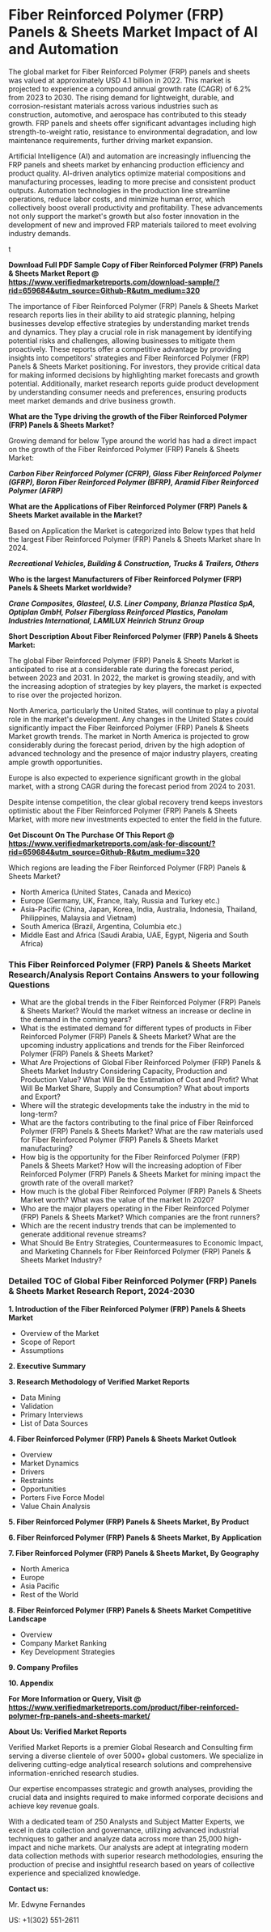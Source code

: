 <meta name="title" content="Global Fiber Reinforced Polymer (FRP) Panels & Sheets Market Impact of AI and Automation"><meta name="description" content="The global market for Fiber Reinforced Polymer (FRP) panels and sheets was valued at approximately USD 4.1 billion in 2022. This market is projected to experience a co"><meta name="title" content="Fiber Reinforced Polymer (FRP) Panels & Sheets Market Size, Share, Scope, Trends, Growth, Opportunities, Analysis, Forecast"><h1>Fiber Reinforced Polymer (FRP) Panels & Sheets Market Impact of AI and Automation</h1><p>The global market for Fiber Reinforced Polymer (FRP) panels and sheets was valued at approximately USD 4.1 billion in 2022. This market is projected to experience a compound annual growth rate (CAGR) of 6.2% from 2023 to 2030. The rising demand for lightweight, durable, and corrosion-resistant materials across various industries such as construction, automotive, and aerospace has contributed to this steady growth. FRP panels and sheets offer significant advantages including high strength-to-weight ratio, resistance to environmental degradation, and low maintenance requirements, further driving market expansion.</p><p>Artificial Intelligence (AI) and automation are increasingly influencing the FRP panels and sheets market by enhancing production efficiency and product quality. AI-driven analytics optimize material compositions and manufacturing processes, leading to more precise and consistent product outputs. Automation technologies in the production line streamline operations, reduce labor costs, and minimize human error, which collectively boost overall productivity and profitability. These advancements not only support the market's growth but also foster innovation in the development of new and improved FRP materials tailored to meet evolving industry demands.</p>t</p><p id="" class=""><strong>Download Full PDF Sample Copy of Fiber Reinforced Polymer (FRP) Panels & Sheets Market Report @ <a href="https://www.verifiedmarketreports.com/download-sample/?rid=659684&utm_source=Github-R&utm_medium=320" target="_blank">https://www.verifiedmarketreports.com/download-sample/?rid=659684&utm_source=Github-R&utm_medium=320</a></strong></p><p>The importance of&nbsp;Fiber Reinforced Polymer (FRP) Panels & Sheets Market research reports lies in their ability to aid strategic planning, helping businesses develop effective strategies by understanding market trends and dynamics. They play a crucial role in risk management by identifying potential risks and challenges, allowing businesses to mitigate them proactively. These reports offer a competitive advantage by providing insights into competitors' strategies and Fiber Reinforced Polymer (FRP) Panels & Sheets Market positioning. For investors, they provide critical data for making informed decisions by highlighting market forecasts and growth potential. Additionally, market research reports guide product development by understanding consumer needs and preferences, ensuring products meet market demands and drive business growth.</p><p><strong>What are the&nbsp;Type driving the growth of the Fiber Reinforced Polymer (FRP) Panels & Sheets Market?</strong></p><p id="" class="">Growing demand for below Type around the world has had a direct impact on the growth of the Fiber Reinforced Polymer (FRP) Panels & Sheets Market:</p><em><strong>Carbon Fiber Reinforced Polymer (CFRP), Glass Fiber Reinforced Polymer (GFRP), Boron Fiber Reinforced Polymer (BFRP), Aramid Fiber Reinforced Polymer (AFRP)</strong></em></p><strong>What are the&nbsp;Applications&nbsp;of Fiber Reinforced Polymer (FRP) Panels & Sheets Market available in the Market?</strong></p><p id="" class="">Based on Application the Market is categorized into Below types that held the largest Fiber Reinforced Polymer (FRP) Panels & Sheets Market share In 2024.</p><em><strong>Recreational Vehicles, Building & Construction, Trucks & Trailers, Others</strong></em></p><strong>Who is the largest Manufacturers of Fiber Reinforced Polymer (FRP) Panels & Sheets Market worldwide?</strong></p><p><em><strong>Crane Composites, Glasteel, U.S. Liner Company, Brianza Plastica SpA, Optiplan GmbH, Polser Fiberglass Reinforced Plastics, Panolam Industries International, LAMILUX Heinrich Strunz Group</strong></em></p><p id="" class=""><strong>Short Description About Fiber Reinforced Polymer (FRP) Panels & Sheets Market:</strong></p><p>The global Fiber Reinforced Polymer (FRP) Panels & Sheets Market is anticipated to rise at a considerable rate during the forecast period, between 2023 and 2031. In 2022, the market is growing steadily, and with the increasing adoption of strategies by key players, the market is expected to rise over the projected horizon.</p><p>North America, particularly the United States, will continue to play a pivotal role in the market's development. Any changes in the United States could significantly impact the Fiber Reinforced Polymer (FRP) Panels & Sheets Market growth trends. The market in North America is projected to grow considerably during the forecast period, driven by the high adoption of advanced technology and the presence of major industry players, creating ample growth opportunities.</p><p>Europe is also expected to experience significant growth in the global market, with a strong CAGR during the forecast period from 2024 to 2031.</p><p>Despite intense competition, the clear global recovery trend keeps investors optimistic about the Fiber Reinforced Polymer (FRP) Panels & Sheets Market, with more new investments expected to enter the field in the future.</p><p id="" class=""><strong>Get Discount On The Purchase Of This Report @ <a href="https://www.verifiedmarketreports.com/ask-for-discount/?rid=659684&utm_source=Github-R&utm_medium=320" target="_blank">https://www.verifiedmarketreports.com/ask-for-discount/?rid=659684&utm_source=Github-R&utm_medium=320</a></strong></p>Which regions are leading the Fiber Reinforced Polymer (FRP) Panels & Sheets Market?</p><ul><li>North America (United States, Canada and Mexico)</li><li>Europe (Germany, UK, France, Italy, Russia and Turkey etc.)</li><li>Asia-Pacific (China, Japan, Korea, India, Australia, Indonesia, Thailand, Philippines, Malaysia and Vietnam)</li><li>South America (Brazil, Argentina, Columbia etc.)</li><li>Middle East and Africa (Saudi Arabia, UAE, Egypt, Nigeria and South Africa)</li></ul><h3 id="" class="">This Fiber Reinforced Polymer (FRP) Panels & Sheets Market Research/Analysis Report Contains Answers to your following Questions</h3><ul><li>What are the global trends in the Fiber Reinforced Polymer (FRP) Panels & Sheets Market? Would the market witness an increase or decline in the demand in the coming years?</li><li>What is the estimated demand for different types of products in Fiber Reinforced Polymer (FRP) Panels & Sheets Market? What are the upcoming industry applications and trends for the Fiber Reinforced Polymer (FRP) Panels & Sheets Market?</li><li>What Are Projections of Global Fiber Reinforced Polymer (FRP) Panels & Sheets Market Industry Considering Capacity, Production and Production Value? What Will Be the Estimation of Cost and Profit? What Will Be Market Share, Supply and Consumption? What about imports and Export?</li><li>Where will the strategic developments take the industry in the mid to long-term?</li><li>What are the factors contributing to the final price of Fiber Reinforced Polymer (FRP) Panels & Sheets Market? What are the raw materials used for Fiber Reinforced Polymer (FRP) Panels & Sheets Market manufacturing?</li><li>How big is the opportunity for the Fiber Reinforced Polymer (FRP) Panels & Sheets Market? How will the increasing adoption of Fiber Reinforced Polymer (FRP) Panels & Sheets Market for mining impact the growth rate of the overall market?</li><li>How much is the global Fiber Reinforced Polymer (FRP) Panels & Sheets Market worth? What was the value of the market In 2020?</li><li>Who are the major players operating in the Fiber Reinforced Polymer (FRP) Panels & Sheets Market? Which companies are the front runners?</li><li>Which are the recent industry trends that can be implemented to generate additional revenue streams?</li><li>What Should Be Entry Strategies, Countermeasures to Economic Impact, and Marketing Channels for Fiber Reinforced Polymer (FRP) Panels & Sheets Market Industry?</li></ul><h3 id="" class="">Detailed TOC of Global Fiber Reinforced Polymer (FRP) Panels & Sheets Market Research Report, 2024-2030</h3><p id="" class=""><strong>1. Introduction of the Fiber Reinforced Polymer (FRP) Panels & Sheets Market</strong></p><ul><li>Overview of the Market</li><li>Scope of Report</li><li>Assumptions</li></ul><p id="" class=""><strong>2. Executive Summary</strong></p><p id="" class=""><strong>3. Research Methodology of Verified Market Reports</strong></p><ul><li>Data Mining</li><li>Validation</li><li>Primary Interviews</li><li>List of Data Sources</li></ul><p id="" class=""><strong>4. Fiber Reinforced Polymer (FRP) Panels & Sheets Market Outlook</strong></p><ul><li>Overview</li><li>Market Dynamics</li><li>Drivers</li><li>Restraints</li><li>Opportunities</li><li>Porters Five Force Model</li><li>Value Chain Analysis</li></ul><p id="" class=""><strong>5. Fiber Reinforced Polymer (FRP) Panels & Sheets Market, By Product</strong></p><p id="" class=""><strong>6. Fiber Reinforced Polymer (FRP) Panels & Sheets Market, By Application</strong></p><p id="" class=""><strong>7. Fiber Reinforced Polymer (FRP) Panels & Sheets Market, By Geography</strong></p><ul><li>North America</li><li>Europe</li><li>Asia Pacific</li><li>Rest of the World</li></ul><p id="" class=""><strong>8. Fiber Reinforced Polymer (FRP) Panels & Sheets Market Competitive Landscape</strong></p><ul><li>Overview</li><li>Company Market Ranking</li><li>Key Development Strategies</li></ul><p id="" class=""><strong>9. Company Profiles</strong></p><p id="" class=""><strong>10. Appendix</strong></p><p id="" class=""><strong>For More Information or Query, Visit @ <a href="https://www.verifiedmarketreports.com/product/fiber-reinforced-polymer-frp-panels-and-sheets-market/" target="_blank">https://www.verifiedmarketreports.com/product/fiber-reinforced-polymer-frp-panels-and-sheets-market/</a></strong></p><p id="" class=""><strong>About Us: Verified Market Reports</strong></p><p id="" class="">Verified Market Reports is a premier Global Research and Consulting firm serving a diverse clientele of over 5000+ global customers. We specialize in delivering cutting-edge analytical research solutions and comprehensive information-enriched research studies.</p><p id="" class="">Our expertise encompasses strategic and growth analyses, providing the crucial data and insights required to make informed corporate decisions and achieve key revenue goals.</p><p id="" class="">With a dedicated team of 250 Analysts and Subject Matter Experts, we excel in data collection and governance, utilizing advanced industrial techniques to gather and analyze data across more than 25,000 high-impact and niche markets. Our analysts are adept at integrating modern data collection methods with superior research methodologies, ensuring the production of precise and insightful research based on years of collective experience and specialized knowledge.</p><p id="" class=""><strong>Contact us:</strong></p><p id="" class="">Mr. Edwyne Fernandes</p><p id="" class="">US: +1(302) 551-2611</p>
